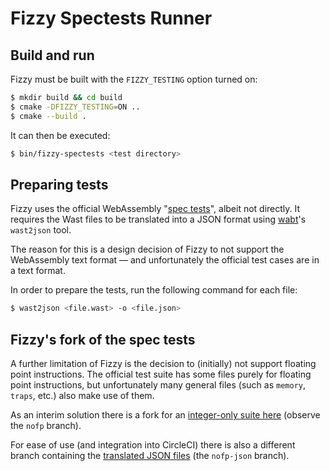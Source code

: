 # Fizzy Spectests Runner

## Build and run

Fizzy must be built with the `FIZZY_TESTING` option turned on:
```sh
$ mkdir build && cd build
$ cmake -DFIZZY_TESTING=ON ..
$ cmake --build .
```

It can then be executed:
```sh
$ bin/fizzy-spectests <test directory>
```

## Preparing tests

Fizzy uses the official WebAssembly "[spec tests]", albeit not directly.
It requires the Wast files to be translated into a JSON format using [wabt]'s `wast2json` tool.

The reason for this is a design decision of Fizzy to not support the WebAssembly text format –– and unfortunately
the official test cases are in a text format.

In order to prepare the tests, run the following command for each file:
```sh
$ wast2json <file.wast> -o <file.json>
```

## Fizzy's fork of the spec tests

A further limitation of Fizzy is the decision to (initially) not support floating point instructions.
The official test suite has some files purely for floating point instructions, but unfortunately many general
files (such as `memory`, `traps`, etc.) also make use of them.

As an interim solution there is a fork for an [integer-only suite here](https://github.com/wasmx/wasm-spec/tree/nofp)
(observe the `nofp` branch).

For ease of use (and integration into CircleCI) there is also a different branch containing the
[translated JSON files](https://github.com/wasmx/wasm-spec/tree/nofp-json) (the `nofp-json` branch).

[spec tests]: https://github.com/WebAssembly/spec/tree/master/test/core
[wabt]: https://github.com/WebAssembly/wabt
